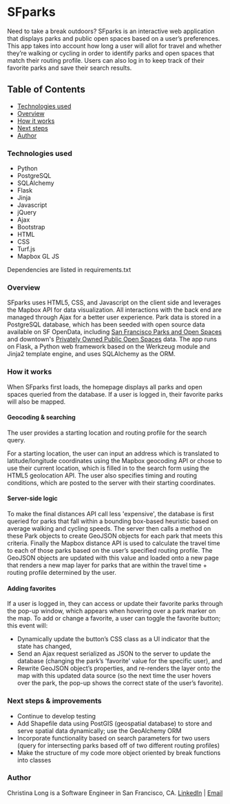 # SFparks

Need to take a break outdoors? SFparks is an interactive web application that displays parks and public open spaces based on a user’s preferences. This app takes into account how long a user will allot for travel and whether they’re walking or cycling in order to identify parks and open spaces that match their routing profile. Users can also log in to keep track of their favorite parks and save their search results.

## Table of Contents
- [Technologies used](#tech)
- [Overview](#overview)
- [How it works](#how)
- [Next steps](#next)
- [Author](#author)

### <a name="tech"></a>Technologies used
- Python
- PostgreSQL
- SQLAlchemy
- Flask
- Jinja
- Javascript
- jQuery
- Ajax
- Bootstrap
- HTML
- CSS
- Turf.js
- Mapbox GL JS

Dependencies are listed in requirements.txt

### <a name="overview"></a>Overview
SFparks uses HTML5, CSS, and Javascript on the client side and leverages the Mapbox API for data visualization. All interactions with the back end are managed through Ajax for a better user experience. Park data is stored in a PostgreSQL database, which has been seeded with open source data available on SF OpenData, including [San Francisco Parks and Open Spaces](https://data.sfgov.org/Culture-and-Recreation/Park-and-Open-Space-Map/4udc-s3pr) and downtown's [Privately Owned Public Open Spaces](https://data.sfgov.org/Geographic-Locations-and-Boundaries/Privately-Owned-Public-Open-Space-POPOS-and-Public/55um-v9vc) data. The app runs on Flask, a Python web framework based on the Werkzeug module and Jinja2 template engine, and uses SQLAlchemy as the ORM.

### <a name="how"></a>How it works
When SFparks first loads, the homepage displays all parks and open spaces queried from the database. If a user is logged in, their favorite parks will also be mapped.

#### Geocoding & searching
The user provides a starting location and routing profile for the search query.

For a starting location, the user can input an address which is translated to latitude/longitude coordinates using the Mapbox geocoding API or chose to use their current location, which is filled in to the search form using the HTML5 geolocation API. The user also specifies timing and routing conditions, which are posted to the server with their starting coordinates.

#### Server-side logic
To make the final distances API call less 'expensive', the database is first queried for parks that fall within a bounding box-based heuristic based on average walking and cycling speeds. The server then calls a method on these Park objects to create GeoJSON objects for each park that meets this criteria. Finally the Mapbox distance API is used to calculate the travel time to each of those parks based on the user’s specified routing profile. The GeoJSON objects are updated with this value and loaded onto a new page that renders a new map layer for parks that are within the travel time + routing profile determined by the user.

#### Adding favorites
If a user is logged in, they can access or update their favorite parks through the pop-up window, which appears when hovering over a park marker on the map. To add or change a favorite, a user can toggle the favorite button; this event will:
- Dynamically update the button’s CSS class as a UI indicator that the state has changed,
- Send an Ajax request serialized as JSON to the server to update the database (changing the park’s 'favorite' value for the specific user), and
- Rewrite GeoJSON object’s properties, and re-renders the layer onto the map with this updated data source (so the next time the user hovers over the park, the pop-up shows the correct state of the user’s favorite).

### <a name="next"></a>Next steps & improvements
- Continue to develop testing
- Add Shapefile data using PostGIS (geospatial database) to store and serve spatial data dynamically; use the GeoAlchemy ORM
- Incorporate functionality based on search parameters for two users (query for intersecting parks based off of two different routing profiles)
- Make the structure of my code more object oriented by break functions into classes

### <a name="author"></a>Author
Christina Long is a Software Engineer in San Francisco, CA.
[LinkedIn](https://www.linkedin.com/in/cvlong) | [Email](cvlong@gmail.com) 